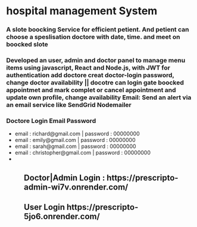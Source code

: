 # hospital management System

<h3>A slote boocking Service for efficient petient. And petient can choose a speslisation doctore with date, time. and meet on boocked slote<h3/>
  <p>Developed an user, admin and doctor panel to manage menu items using javascript, React and Node.js, with JWT for authentication add doctore creat doctor-login password, change doctor availability || docotre can login gate boocked appointmet and mark complet or cancel appointment and update own profile, change availability
    Email: Send an alert via an email service like SendGrid Nodemailer

  <p/>
    <h3>Doctore Login Email Password</h3>
    <ul>
      <li>email : richard@gmail.com | password : 00000000</li>
      <li>email : emily@gmail.com | password : 00000000</li>
      <li>email : sarah@gmail.com | password : 00000000</li>
      <li>email : christopher@gmail.com | password : 00000000</li>
      <li></li>
      <ul/>
<h2>Doctor|Admin Login : https://prescripto-admin-wi7v.onrender.com/</h2>

    
<h2>User Login https://prescripto-5jo6.onrender.com/</h2>
